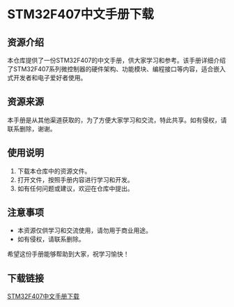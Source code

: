# STM32F407中文手册下载

## 资源介绍

本仓库提供了一份STM32F407的中文手册，供大家学习和参考。该手册详细介绍了STM32F407系列微控制器的硬件架构、功能模块、编程接口等内容，适合嵌入式开发者和电子爱好者使用。

## 资源来源

本手册是从其他渠道获取的，为了方便大家学习和交流，特此共享。如有侵权，请联系删除，谢谢。

## 使用说明

1. 下载本仓库中的资源文件。
2. 打开文件，按照手册内容进行学习和开发。
3. 如有任何问题或建议，欢迎在仓库中提出。

## 注意事项

- 本资源仅供学习和交流使用，请勿用于商业用途。
- 如有侵权，请联系删除。

希望这份手册能够帮助到大家，祝学习愉快！

## 下载链接

[STM32F407中文手册下载](https://pan.quark.cn/s/cf28bf616441)